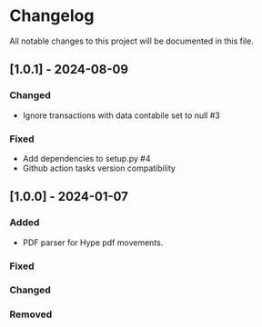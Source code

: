 # Changelog

All notable changes to this project will be documented in this file.

## [1.0.1] - 2024-08-09

### Changed

- Ignore transactions with data contabile set to null #3

### Fixed
- Add dependencies to setup.py #4
- Github action tasks version compatibility

## [1.0.0] - 2024-01-07

### Added

- PDF parser for Hype pdf movements.

### Fixed

### Changed

### Removed